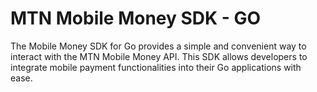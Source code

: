 # MTN Mobile Money SDK - GO
The Mobile Money SDK for Go provides a simple and convenient way to interact with the MTN Mobile Money API. This SDK allows developers to integrate mobile payment functionalities into their Go applications with ease.
